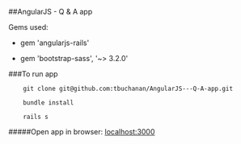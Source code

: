 ##AngularJS - Q & A app

Gems used:

* gem 'angularjs-rails'

* gem 'bootstrap-sass', '~> 3.2.0'

###To run app

		git clone git@github.com:tbuchanan/AngularJS---Q-A-app.git
		
		bundle install

		rails s 
		

#####Open app in browser: [localhost:3000](http://localhost:3000/)